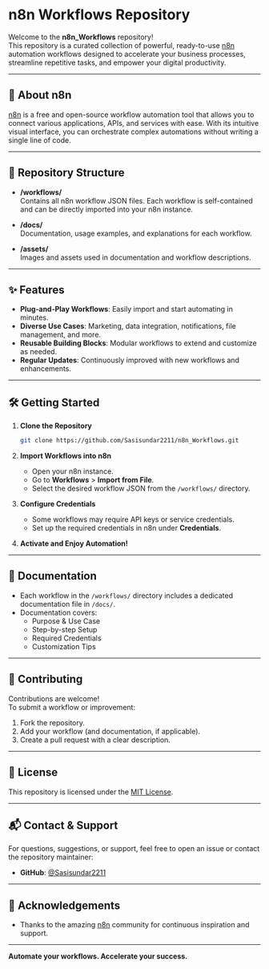 # n8n Workflows Repository

Welcome to the **n8n_Workflows** repository!  
This repository is a curated collection of powerful, ready-to-use [n8n](https://n8n.io/) automation workflows designed to accelerate your business processes, streamline repetitive tasks, and empower your digital productivity.

---

## 🚀 About n8n

[n8n](https://n8n.io/) is a free and open-source workflow automation tool that allows you to connect various applications, APIs, and services with ease. With its intuitive visual interface, you can orchestrate complex automations without writing a single line of code.

---

## 📂 Repository Structure

- **/workflows/**  
  Contains all n8n workflow JSON files. Each workflow is self-contained and can be directly imported into your n8n instance.

- **/docs/**  
  Documentation, usage examples, and explanations for each workflow.

- **/assets/**  
  Images and assets used in documentation and workflow descriptions.

---

## ✨ Features

- **Plug-and-Play Workflows**: Easily import and start automating in minutes.
- **Diverse Use Cases**: Marketing, data integration, notifications, file management, and more.
- **Reusable Building Blocks**: Modular workflows to extend and customize as needed.
- **Regular Updates**: Continuously improved with new workflows and enhancements.

---

## 🛠️ Getting Started

1. **Clone the Repository**
    ```bash
    git clone https://github.com/Sasisundar2211/n8n_Workflows.git
    ```

2. **Import Workflows into n8n**
    - Open your n8n instance.
    - Go to **Workflows** > **Import from File**.
    - Select the desired workflow JSON from the `/workflows/` directory.

3. **Configure Credentials**
    - Some workflows may require API keys or service credentials.
    - Set up the required credentials in n8n under **Credentials**.

4. **Activate and Enjoy Automation!**

---

## 📖 Documentation

- Each workflow in the `/workflows/` directory includes a dedicated documentation file in `/docs/`.
- Documentation covers:
  - Purpose & Use Case
  - Step-by-step Setup
  - Required Credentials
  - Customization Tips

---

## 🤝 Contributing

Contributions are welcome!  
To submit a workflow or improvement:

1. Fork the repository.
2. Add your workflow (and documentation, if applicable).
3. Create a pull request with a clear description.

---

## 📝 License

This repository is licensed under the [MIT License](LICENSE).

---

## 📬 Contact & Support

For questions, suggestions, or support, feel free to open an issue or contact the repository maintainer:

- **GitHub**: [@Sasisundar2211](https://github.com/Sasisundar2211)

---

## 🌟 Acknowledgements

- Thanks to the amazing [n8n](https://n8n.io/) community for continuous inspiration and support.

---

**Automate your workflows. Accelerate your success.**
